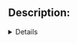 ## Description:

<details of changes goes here>

**Related issue (if applicable):** fixes #<pysmartthings issue number goes here>

## Checklist:

- [ ] The code change is tested and works locally.
- [ ] Local tests pass.
- [ ] There is no commented out code in this PR.
- [ ] Tests have been added/updated and code coverage percentage does not drop. No exclusions in `.coveragerc` allowed
- [ ] `README.MD` updated (if necessary)
